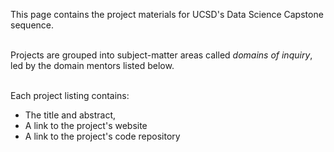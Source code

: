 
This page contains the project materials for UCSD's Data Science
Capstone sequence.
</br></br>

Projects are grouped into subject-matter areas called <i>domains of
inquiry</i>, led by the domain mentors listed below.
</br></br>

Each project listing contains:
<ul>
<li> The title and abstract,</li>
<li> A link to the project's website</li>
<li> A link to the project's code repository</li>
</ul>
